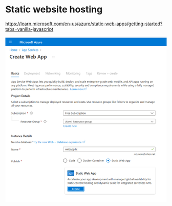 # Static website hosting

https://learn.microsoft.com/en-us/azure/static-web-apps/getting-started?tabs=vanilla-javascript

![free static website](static_webapp.png)

